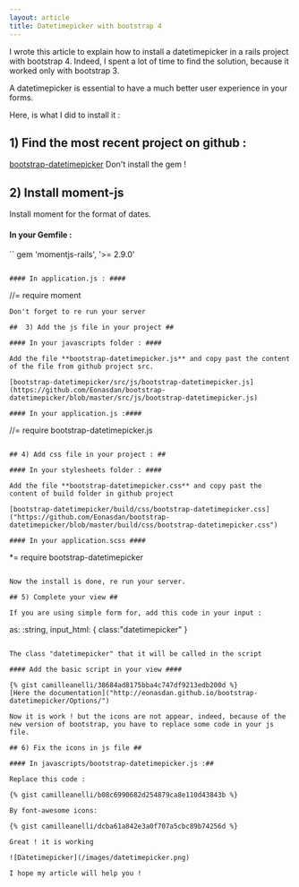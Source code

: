```yaml
---
layout: article
title: Datetimepicker with bootstrap 4
---
```


I wrote this article to explain how to install a datetimepicker in a rails project with bootstrap 4. Indeed, I spent a lot of time to find the solution, because it worked only with bootstrap 3.

A datetimepicker is essential to have a much better user experience in your forms.

Here, is what I did to install it :

## 1) Find the most recent project on github : ##

  [bootstrap-datetimepicker]("https://github.com/Eonasdan/bootstrap-datetimepicker")
  Don't install the gem !

## 2) Install moment-js ##

Install moment for the format of dates.

#### In your Gemfile : ####
``
gem 'momentjs-rails', '>= 2.9.0'
```

#### In application.js : ####

```
//= require moment
```
Don't forget to re run your server

##  3) Add the js file in your project ##

#### In your javascripts folder : ####

Add the file **bootstrap-datetimepicker.js** and copy past the content of the file from github project src.

[bootstrap-datetimepicker/src/js/bootstrap-datetimepicker.js](https://github.com/Eonasdan/bootstrap-datetimepicker/blob/master/src/js/bootstrap-datetimepicker.js)

#### In your application.js :####

```
//= require bootstrap-datetimepicker.js
```

## 4) Add css file in your project : ##

#### In your stylesheets folder : ####

Add the file **bootstrap-datetimepicker.css** and copy past the content of build folder in github project

[bootstrap-datetimepicker/build/css/bootstrap-datetimepicker.css]("https://github.com/Eonasdan/bootstrap-datetimepicker/blob/master/build/css/bootstrap-datetimepicker.css")

#### In your application.scss ####

```
*= require bootstrap-datetimepicker
```

Now the install is done, re run your server.

## 5) Complete your view ##

If you are using simple form for, add this code in your input :

```
 as: :string, input_html: { class:"datetimepicker" }
```

The class "datetimepicker" that it will be called in the script

#### Add the basic script in your view ####

{% gist camilleanelli/38684ad8175bba4c747df9213edb200d %}
[Here the documentation]("http://eonasdan.github.io/bootstrap-datetimepicker/Options/")

Now it is work ! but the icons are not appear, indeed, because of the new version of bootstrap, you have to replace some code in your js file.

## 6) Fix the icons in js file ##

#### In javascripts/bootstrap-datetimepicker.js :##

Replace this code :

{% gist camilleanelli/b08c6990682d254879ca8e110d43843b %}

By font-awesome icons:

{% gist camilleanelli/dcba61a842e3a0f707a5cbc89b74256d %}

Great ! it is working

![Datetimepicker](/images/datetimepicker.png)

I hope my article will help you !
